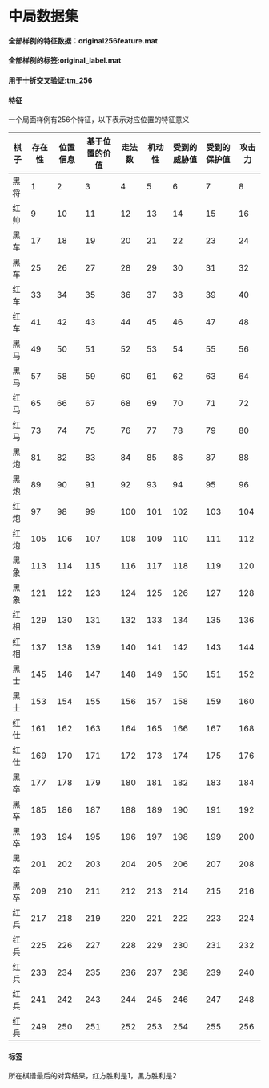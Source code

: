 # 中局数据集
#### 全部样例的特征数据：original256feature.mat
#### 全部样例的标签:original_label.mat
#### 用于十折交叉验证:tm_256
#### 特征
一个局面样例有256个特征，以下表示对应位置的特征意义

棋子|存在性|位置信息|基于位置的价值|走法数|机动性|受到的威胁值|受到的保护值|攻击力
--|--|--|--|--|--|--|--|--
黑将|1|2|3|4|5|6|7|8
红帅|9|10|11|12|13|14|15|16
黑车|17|18|19|20|21|22|23|24
黑车|25|26|27|28|29|30|31|32
红车|33|34|35|36|37|38|39|40
红车|41|42|43|44|45|46|47|48
黑马|49|50|51|52|53|54|55|56
黑马|57|58|59|60|61|62|63|64
红马|65|66|67|68|69|70|71|72
红马|73|74|75|76|77|78|79|80
黑炮|81|82|83|84|85|86|87|88
黑炮|89|90|91|92|93|94|95|96
红炮|97|98|99|100|101|102|103|104
红炮|105|106|107|108|109|110|111|112
黑象|113|114|115|116|117|118|119|120
黑象|121|122|123|124|125|126|127|128
红相|129|130|131|132|133|134|135|136
红相|137|138|139|140|141|142|143|144
黑士|145|146|147|148|149|150|151|152
黑士|153|154|155|156|157|158|159|160
红仕|161|162|163|164|165|166|167|168
红仕|169|170|171|172|173|174|175|176
黑卒|177|178|179|180|181|182|183|184
黑卒|185|186|187|188|189|190|191|192
黑卒|193|194|195|196|197|198|199|200
黑卒|201|202|203|204|205|206|207|208
黑卒|209|210|211|212|213|214|215|216
红兵|217|218|219|220|221|222|223|224
红兵|225|226|227|228|229|230|231|232
红兵|233|234|235|236|237|238|239|240
红兵|241|242|243|244|245|246|247|248
红兵|249|250|251|252|253|254|255|256
#### 标签
所在棋谱最后的对弈结果，红方胜利是1，黑方胜利是2
